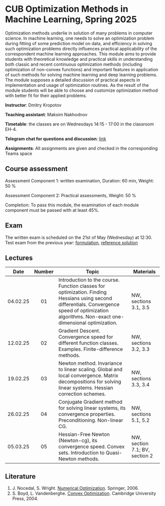 # CUB Optimization Methods in Machine Learning, Spring 2025

Optimization methods underlie in solution of many problems in computer science. In machine learning, one needs to solve an optimization problem during fitting of some prediction model on data, and efficiency in solving such optimization problems directly influences practical applicability of the correspondent machine learning approaches. This module aims to provide students with theoretical knowledge and practical skills in understanding both classic and recent continuous optimization methods (including optimization of non-convex functions) and important features in application of such methods for solving machine learning and deep learning problems. The module supposes a detailed discussion of practical aspects in implementation and usage of optimization routines. As the result of the module students will be able to choose and customize optimization method with better fit for their applied problems.

**Instructor**: Dmitry Kropotov

**Teaching assistant**: Maksim Nakhodnov

**Timetable**: the classes are on Wednesdays 14:15 - 17:00 in the classroom EH-4.

**Telegram chat for questions and discussion**: [link](https://t.me/+lg10Rx2criVjMzYy)

**Assignments**: All assignments are given and checked in the corresponding Teams space

## Course assessment

Assessment Component 1: written examination, Duration: 60 min, Weight: 50 %

Assessment Component 2: Practical assessments, Weight: 50 %

Completion: To pass this module, the examination of each module component must be passed with at least 45%.

## Exam

The written exam is scheduled on the 21st of May (Wednesday) at 12:30. Test exam from the previous year: [formulation](Materials/test_exam.pdf), [reference solution](Materials/test_exam_reference.pdf)

## Lectures

| Date | Number | Topic | Materials |
| :---: | :---: | --- | --- |
| 04.02.25 | 01 | Introduction to the course. Function classes for optimization. Finding Hessians using second differentials. Convergence speed of optimization algorithms. Non-exact one-dimensional optimization.	| NW, sections 3.1, 3.5 |
| 12.02.25 | 02 | Gradient Descent. Convergence speed for different function classes. Examples. Finite-difference methods.	| NW, sections 3.2, 3.3  |
| 19.02.25 | 03 | Newton method. Invariance to linear scaling. Global and local convergence. Matrix decompositions for solving linear systems. Hessian correction schemes.	| NW, sections 3.3, 3.4  |
| 26.02.25 | 04 | Conjugate Gradient method for solving linear systems, its convergence properties. Preconditioning. Non-linear CG.	| NW, sections 5.1, 5.2  |
| 05.03.25 | 05 | Hessian-Free Newton (Newton-cg), its convergence speed. Convex sets. Introduction to Quasi-Newton methods.	| NW, section 7.1; BV, section 2  |



## Literature
1. J. Nocedal, S. Wright. [Numerical Optimization](https://www.math.uci.edu/~qnie/Publications/NumericalOptimization.pdf). Springer, 2006.
1. S. Boyd, L. Vandenberghe. [Convex Optimization](https://stanford.edu/~boyd/cvxbook/). Cambridge University Press, 2004.
